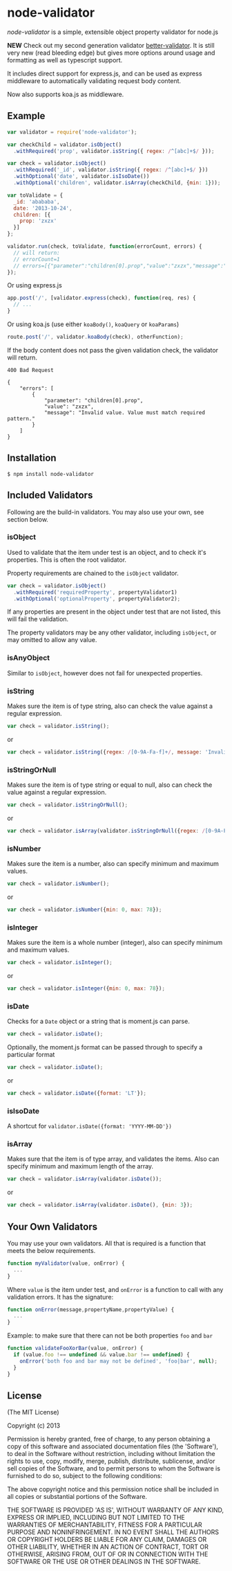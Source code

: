 # node-validator

_node-validator_ is a simple, extensible object property validator for node.js

**NEW** Check out my second generation validator [better-validator](https://www.npmjs.com/package/better-validator).
It is still very new (read bleeding edge) but gives more options around usage and formatting as well as typescript support.

It includes direct support for express.js, and can be used as express middleware to automatically validating request body content.

Now also supports koa.js as middleware.

## Example
```javascript
var validator = require('node-validator');

var checkChild = validator.isObject()
  .withRequired('prop', validator.isString({ regex: /^[abc]+$/ }));

var check = validator.isObject()
  .withRequired('_id', validator.isString({ regex: /^[abc]+$/ }))
  .withOptional('date', validator.isIsoDate())
  .withOptional('children', validator.isArray(checkChild, {min: 1}));

var toValidate = {
  _id: 'abababa',
  date: '2013-10-24',
  children: [{
    prop: 'zxzx'
  }]
};

validator.run(check, toValidate, function(errorCount, errors) {
  // will return:
  // errorCount=1
  // errors=[{"parameter":"children[0].prop","value":"zxzx","message":"Invalid value. Value must match required pattern."}]
});
```

Or using express.js

```javascript
app.post('/', [validator.express(check), function(req, res) {
  // ...
}
```

Or using koa.js (use either `koaBody()`, `koaQuery` or `koaParams`)

```javascript
route.post('/', validator.koaBody(check), otherFunction);
```

If the body content does not pass the given validation check, the validator will return.

```
400 Bad Request

{
    "errors": [
        {
            "parameter": "children[0].prop",
            "value": "zxzx",
            "message": "Invalid value. Value must match required pattern."
        }
    ]
}
```

## Installation

    $ npm install node-validator

## Included Validators

Following are the build-in validators. You may also use your own, see section below.

### isObject

Used to validate that the item under test is an object, and to check it's properties. This is often the root validator.

Property requirements are chained to the `isObject` validator.

```javascript
var check = validator.isObject()
  .withRequired('requiredProperty', propertyValidator1)
  .withOptional('optionalProperty', propertyValidator2);
```

If any properties are present in the object under test that are not listed, this will fail the validation.

The property validators may be any other validator, including `isObject`, or may omitted to allow any value.

### isAnyObject

Similar to `isObject`, however does not fail for unexpected properties.

### isString

Makes sure the item is of type string, also can check the value against a regular expression.

```javascript
var check = validator.isString();
```
or
```javascript
var check = validator.isString({regex: /[0-9A-Fa-f]+/, message: 'Invalid value. Value must be hex.'});
```

### isStringOrNull

Makes sure the item is of type string or equal to null, also can check the value against a regular expression.

```javascript
var check = validator.isStringOrNull();
```
or
```javascript
var check = validator.isArray(validator.isStringOrNull({regex: /[0-9A-Fa-f]+/, message: 'Invalid value. Value must be hex.'}));
```

### isNumber

Makes sure the item is a number, also can specify minimum and maximum values.

```javascript
var check = validator.isNumber();
```
or
```javascript
var check = validator.isNumber({min: 0, max: 78});
```

### isInteger

Makes sure the item is a whole number (integer), also can specify minimum and maximum values.

```javascript
var check = validator.isInteger();
```
or
```javascript
var check = validator.isInteger({min: 0, max: 78});
```

### isDate

Checks for a `Date` object or a string that is moment.js can parse.

```javascript
var check = validator.isDate();
```

Optionally, the moment.js format can be passed through to specify a particular format

```javascript
var check = validator.isDate();
```
or
```javascript
var check = validator.isDate({format: 'LT'});
```

### isIsoDate

A shortcut for `validator.isDate({format: 'YYYY-MM-DD'})`

### isArray

Makes sure that the item is of type array, and validates the items. Also can specify minimum and maximum length of the array.

```javascript
var check = validator.isArray(validator.isDate());
```
or
```javascript
var check = validator.isArray(validator.isDate(), {min: 3});
```

## Your Own Validators

You may use your own validators. All that is required is a function that meets the below requirements.

```javascript
function myValidator(value, onError) {
  ...
}
```

Where `value` is the item under test, and `onError` is a function to call with any validation errors. It has the signature:

```javascript
function onError(message,propertyName,propertyValue) {
  ...
}
```

Example: to make sure that there can not be both properties `foo` and `bar`

```javascript
function validateFooXorBar(value, onError) {
  if (value.foo !== undefined && value.bar !== undefined) {
    onError('both foo and bar may not be defined', 'foo|bar', null);
  }
}
```

## License

(The MIT License)

Copyright (c) 2013

Permission is hereby granted, free of charge, to any person obtaining
a copy of this software and associated documentation files (the
'Software'), to deal in the Software without restriction, including
without limitation the rights to use, copy, modify, merge, publish,
distribute, sublicense, and/or sell copies of the Software, and to
permit persons to whom the Software is furnished to do so, subject to
the following conditions:

The above copyright notice and this permission notice shall be
included in all copies or substantial portions of the Software.

THE SOFTWARE IS PROVIDED 'AS IS', WITHOUT WARRANTY OF ANY KIND,
EXPRESS OR IMPLIED, INCLUDING BUT NOT LIMITED TO THE WARRANTIES OF
MERCHANTABILITY, FITNESS FOR A PARTICULAR PURPOSE AND NONINFRINGEMENT.
IN NO EVENT SHALL THE AUTHORS OR COPYRIGHT HOLDERS BE LIABLE FOR ANY
CLAIM, DAMAGES OR OTHER LIABILITY, WHETHER IN AN ACTION OF CONTRACT,
TORT OR OTHERWISE, ARISING FROM, OUT OF OR IN CONNECTION WITH THE
SOFTWARE OR THE USE OR OTHER DEALINGS IN THE SOFTWARE.